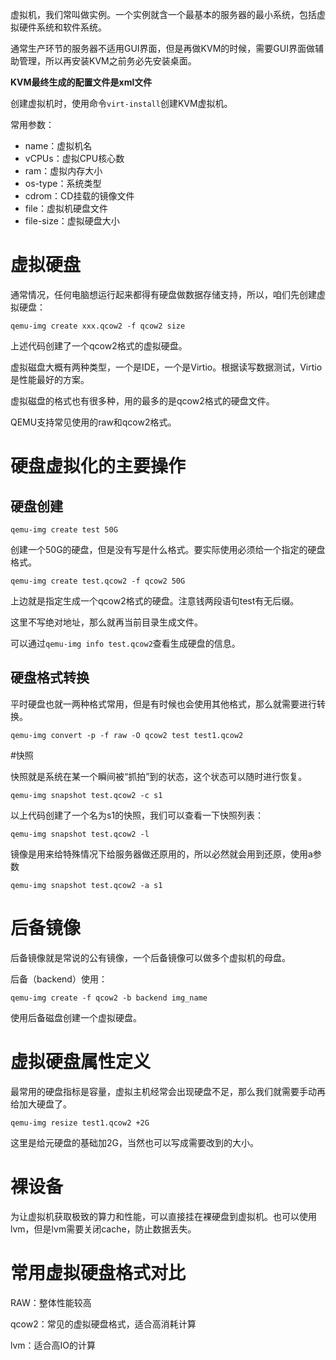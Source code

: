 虚拟机，我们常叫做实例。一个实例就含一个最基本的服务器的最小系统，包括虚拟硬件系统和软件系统。

通常生产环节的服务器不适用GUI界面，但是再做KVM的时候，需要GUI界面做辅助管理，所以再安装KVM之前务必先安装桌面。

**KVM最终生成的配置文件是xml文件**

创建虚拟机时，使用命令```virt-install```创建KVM虚拟机。

常用参数：

* name：虚拟机名
* vCPUs：虚拟CPU核心数
* ram：虚拟内存大小
* os-type：系统类型
* cdrom：CD挂载的镜像文件
* file：虚拟机硬盘文件
* file-size：虚拟硬盘大小

# 虚拟硬盘

通常情况，任何电脑想运行起来都得有硬盘做数据存储支持，所以，咱们先创建虚拟硬盘：

```
qemu-img create xxx.qcow2 -f qcow2 size
```

上述代码创建了一个qcow2格式的虚拟硬盘。

虚拟磁盘大概有两种类型，一个是IDE，一个是Virtio。根据读写数据测试，Virtio是性能最好的方案。

虚拟磁盘的格式也有很多种，用的最多的是qcow2格式的硬盘文件。

QEMU支持常见使用的raw和qcow2格式。

# 硬盘虚拟化的主要操作

## 硬盘创建

```
qemu-img create test 50G
```
创建一个50G的硬盘，但是没有写是什么格式。要实际使用必须给一个指定的硬盘格式。

```
qemu-img create test.qcow2 -f qcow2 50G
```

上边就是指定生成一个qcow2格式的硬盘。注意钱两段语句test有无后缀。

这里不写绝对地址，那么就再当前目录生成文件。

可以通过```qemu-img info test.qcow2```查看生成硬盘的信息。

## 硬盘格式转换

平时硬盘也就一两种格式常用，但是有时候也会使用其他格式，那么就需要进行转换。

```
qemu-img convert -p -f raw -O qcow2 test test1.qcow2
```
#快照

快照就是系统在某一个瞬间被“抓拍”到的状态，这个状态可以随时进行恢复。

```
qemu-img snapshot test.qcow2 -c s1
```
以上代码创建了一个名为s1的快照，我们可以查看一下快照列表：

```
qemu-img snapshot test.qcow2 -l
```

镜像是用来给特殊情况下给服务器做还原用的，所以必然就会用到还原，使用a参数

```
qemu-img snapshot test.qcow2 -a s1
```
# 后备镜像

后备镜像就是常说的公有镜像，一个后备镜像可以做多个虚拟机的母盘。

后备（backend）使用：

```
qemu-img create -f qcow2 -b backend img_name
```

使用后备磁盘创建一个虚拟硬盘。


# 虚拟硬盘属性定义

最常用的硬盘指标是容量，虚拟主机经常会出现硬盘不足，那么我们就需要手动再给加大硬盘了。

```
qemu-img resize test1.qcow2 +2G
```

这里是给元硬盘的基础加2G，当然也可以写成需要改到的大小。

# 裸设备

为让虚拟机获取极致的算力和性能，可以直接挂在裸硬盘到虚拟机。也可以使用lvm，但是lvm需要关闭cache，防止数据丢失。

# 常用虚拟硬盘格式对比

RAW：整体性能较高

qcow2：常见的虚拟硬盘格式，适合高消耗计算

lvm：适合高IO的计算